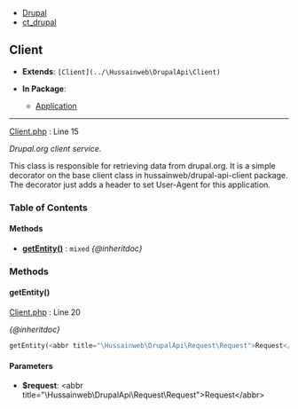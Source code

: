 

- [Drupal](../namespaces/drupal.md)
- [ct_drupal](../namespaces/drupal-ct-drupal.md)


### 
## Client

- **Extends**: `[Client](../\Hussainweb\DrupalApi\Client)`

- **In Package**:
    - [Application](../packages/Application.md)
  


---






[Client.php](../files/web-modules-custom-ct-drupal-src-client.md) : Line 15

*Drupal.org client service.*


This class is responsible for retrieving data from drupal.org. It is a simple
decorator on the base client class in hussainweb/drupal-api-client package.
The decorator just adds a header to set User-Agent for this application.









### Table of Contents










#### Methods

- **[getEntity()](../classes/Drupal-ct-drupal-Client.md#method_getEntity)**
           : `mixed`
*{@inheritdoc}*









### Methods

#### getEntity()


[Client.php](../files/web-modules-custom-ct-drupal-src-client.md) : Line 20

*{@inheritdoc}*

```php
getEntity(<abbr title="\Hussainweb\DrupalApi\Request\Request">Request</abbr>  $request) :mixed
```





#### Parameters

- **$request**: &lt;abbr title=&quot;\Hussainweb\DrupalApi\Request\Request&quot;&gt;Request&lt;/abbr&gt;
    










